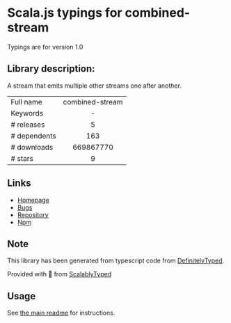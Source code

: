 
# Scala.js typings for combined-stream

Typings are for version 1.0

## Library description:
A stream that emits multiple other streams one after another.

|                    |                 |
| ------------------ | :-------------: |
| Full name          | combined-stream |
| Keywords           | - |
| # releases         | 5 |
| # dependents       | 163 |
| # downloads        | 669867770 |
| # stars            | 9 |

## Links
- [Homepage](https://github.com/felixge/node-combined-stream)
- [Bugs](https://github.com/felixge/node-combined-stream/issues)
- [Repository](https://github.com/felixge/node-combined-stream)
- [Npm](https://www.npmjs.com/package/combined-stream)
    


## Note
This library has been generated from typescript code from [DefinitelyTyped](https://definitelytyped.org).

Provided with :purple_heart: from [ScalablyTyped](https://github.com/oyvindberg/ScalablyTyped)

## Usage
See [the main readme](../../readme.md) for instructions.


